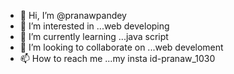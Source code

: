 - 👋 Hi, I’m @pranawpandey
- 👀 I’m interested in ...web developing
- 🌱 I’m currently learning ...java script
- 💞️ I’m looking to collaborate on ...web develoment
- 📫 How to reach me ...my insta id-pranaw_1030

<!---
pranawpandey/pranawpandey is a ✨ special ✨ repository because its `README.md` (this file) appears on your GitHub profile.
You can click the Preview link to take a look at your changes.
--->
